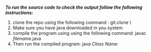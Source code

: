 ***To run the source code to check the output follow the following instructions:***
1.  clone the repo using the following command : git.clone \
2.  Make sure you have java downloaded in you system
3.  compile the program using using the following command: javac *filename*.java
4.  Then run the compiled program: java *Class Name*
